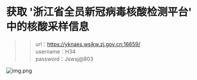 # 获取 **'浙江省全员新冠病毒核酸检测平台'** 中的核酸采样信息

>>url：https://yknaes.wsjkw.zj.gov.cn:16659/  \
>>username：H34  \
>>password：Jswsj@803

![img.png](img.png)